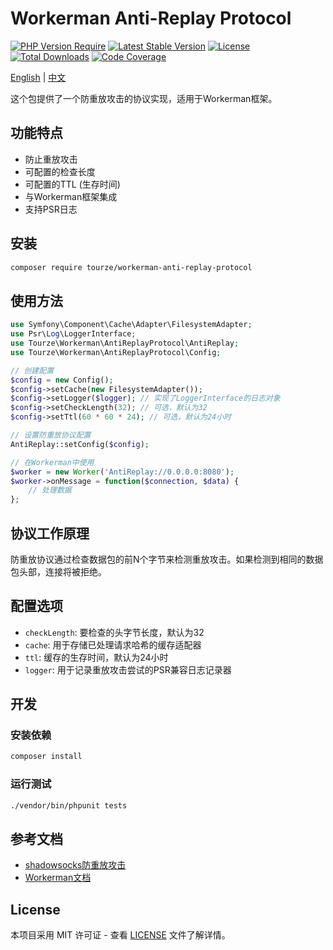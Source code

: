 # Workerman Anti-Replay Protocol

[![PHP Version Require](https://poser.pugx.org/tourze/workerman-anti-replay-protocol/require/php)](https://packagist.org/packages/tourze/workerman-anti-replay-protocol)
[![Latest Stable Version](https://poser.pugx.org/tourze/workerman-anti-replay-protocol/v/stable)](https://packagist.org/packages/tourze/workerman-anti-replay-protocol)
[![License](https://poser.pugx.org/tourze/workerman-anti-replay-protocol/license)](https://packagist.org/packages/tourze/workerman-anti-replay-protocol)
[![Total Downloads](https://poser.pugx.org/tourze/workerman-anti-replay-protocol/downloads)](https://packagist.org/packages/tourze/workerman-anti-replay-protocol)
[![Code Coverage](https://img.shields.io/codecov/c/github/tourze/php-monorepo.svg?style=flat-square)](https://codecov.io/github/tourze/php-monorepo)

[English](README.md) | [中文](README.zh-CN.md)

这个包提供了一个防重放攻击的协议实现，适用于Workerman框架。

## 功能特点

- 防止重放攻击
- 可配置的检查长度
- 可配置的TTL (生存时间)
- 与Workerman框架集成
- 支持PSR日志

## 安装

```bash
composer require tourze/workerman-anti-replay-protocol
```

## 使用方法

```php
use Symfony\Component\Cache\Adapter\FilesystemAdapter;
use Psr\Log\LoggerInterface;
use Tourze\Workerman\AntiReplayProtocol\AntiReplay;
use Tourze\Workerman\AntiReplayProtocol\Config;

// 创建配置
$config = new Config();
$config->setCache(new FilesystemAdapter());
$config->setLogger($logger); // 实现了LoggerInterface的日志对象
$config->setCheckLength(32); // 可选，默认为32
$config->setTtl(60 * 60 * 24); // 可选，默认为24小时

// 设置防重放协议配置
AntiReplay::setConfig($config);

// 在Workerman中使用
$worker = new Worker('AntiReplay://0.0.0.0:8080');
$worker->onMessage = function($connection, $data) {
    // 处理数据
};
```

## 协议工作原理

防重放协议通过检查数据包的前N个字节来检测重放攻击。如果检测到相同的数据包头部，连接将被拒绝。

## 配置选项

- `checkLength`: 要检查的头字节长度，默认为32
- `cache`: 用于存储已处理请求哈希的缓存适配器
- `ttl`: 缓存的生存时间，默认为24小时
- `logger`: 用于记录重放攻击尝试的PSR兼容日志记录器

## 开发

### 安装依赖

```bash
composer install
```

### 运行测试

```bash
./vendor/bin/phpunit tests
```

## 参考文档

- [shadowsocks防重放攻击](https://github.com/shadowsocks/shadowsocks-org/issues/184)
- [Workerman文档](https://www.workerman.net/doc)

## License

本项目采用 MIT 许可证 - 查看 [LICENSE](LICENSE) 文件了解详情。
